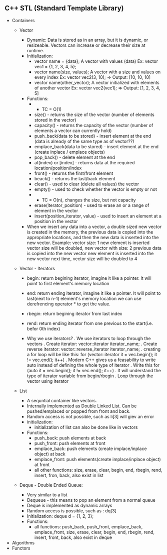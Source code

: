 ## C++ STL (Standard Template Library)

- Containers
    * Vector
        - Dynamic: Data is stored as in an array, but it is dynamic, or resizeable. Vectors can increase or decrease their size at runtime.
        - Initialization:
            - vector<datatype> name = {data}; A vector with values (data)
               Ex: vector<datatype> vec1 = {1, 2, 3, 4, 5};
            - vector<datatype> name(size, values); A vector with a size and values on every index
               Ex: vector<datatype> vec2(3, 10); => Output: [10, 10, 10]
            - vector<datatype> name(other_vector); A vector initialized with elements of another vector
               Ex: vector<datatype> vec2(vec1); => Output: [1, 2, 3, 4, 5]
        - Functions:
            - * TC = O(1)
            - size() - returns the size of the vector (number of elements stored in the vector)
            - capacity() - returns the capacity of the vector (number of elements a vector can currently hold)
            - push_back(data to be stored) - insert element at the end (data is already of the same type as of vector??)
            - emplace_back(data to be stored) - insert element at the end (create inplace / emplace objects)
            - pop_back() - delete element at the end
            - at(index) or [index] - returns data at the required location/position/index
            - front() - returns the first/front element
            - beack() - returns the last/back element
            - clear() - used to clear (delete all values) the vector
            - empty() - used to check whether the vector is empty or not
            - * TC = O(n), changes the size, but not capacity
            - erase(iterator_position) - used to erase an or a range of element in the vector
            - insert(position_iterator, value) - used to insert an element at a position in the vector
        - When we insert any data into a vector, a double sized new vector is created in the memory, the previous data is copied into the appropriate locations, and then the new data is inserted into the new vector. 
        Example: 
            vector size: 1
            new element is inserted 
            vector size will be doubled, new vector with size: 2
            previous data is copied into the new vector
            new element is inserted into the new vector
            next time, vector size will be doubled to 4

    * Vector - Iterators
        - begin: return begining iterator, imagine it like a pointer. It will point to first element's memory location
        - end: return ending iterator, imagine it like a pointer. It will point to last(next to n-1) element's memory location
            we can use derefrencing operator * to get the value.
        - rbegin: return begining iterator from last index
        - rend: return ending iterator from one previous to the start(i.e. befor 0th index)

        - Why we use iterators?
           . We use iterators to loop through the vectors
           . Create iterator: vector<datatype>::iterator iterator_name;
           . Create reverse iterator: vector<datatype>::reverse_iterator iterator_name;
           . creating a for loop will be like this: for (vector<int>::iterator it = vec.begin(); it != vec.end(); it++)
           . Modern C++ gives us a feasability to write auto instead of defining the whole type of iterator
           . Write this for (auto it = vec.begin(); it != vec.end(); it++)
           . It will understand the type of iterator variable from begin/rbegin
           . Loop through the vector using iterator
    
    * List
        - A sequntial container like vectors. 
        - Internally implemented as Double Linked List. Can be pushed/emplaced or popped from front and back.
        - Random access is not possible, such as li[3] will giev an error
        - initialization:
            - initialization of list can also be done like in vectors
        - Functions:
            - push_back: push elements at back 
            - push_front: push elements at front
            - emplace_back: push elements (create implace/inplace object) at back 
            - emplace_front: push elements(create implace/inplace object) at front
            - all other functions: size, erase, clear, begin, end, rbegin, rend, insert, fron, back, also exist in list

    * Deque - Double Ended Queue:
        - Very similar to a list
        - Dequeue - this means to pop an element from a normal queue
        - Deque is implemented as dynamic arrays
        - Random access is possible, such as : dq[3]
        - Initialization:
            deque<int> d = {1, 2, 3};
        - Functions:
            - all functions: push_back, push_front, emplace_back, emplace_front, size, erase, clear, begin, end, rbegin, rend, insert, front, back, also exist in deque
- Algorithms
- Functors